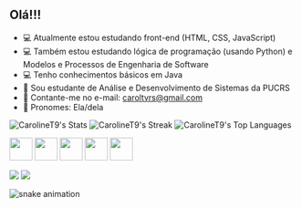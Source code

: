 ## Olá!!!
- 💻 Atualmente estou estudando front-end (HTML, CSS, JavaScript)
- 💻 Também estou estudando lógica de programação (usando Python) e Modelos e Processos de Engenharia de Software
- 💻 Tenho conhecimentos básicos em Java
- 📘 Sou estudante de Análise e Desenvolvimento de Sistemas da PUCRS
- 📨 Contante-me no e-mail: caroltvrs@gmail.com
- 🙂 Pronomes: Ela/dela

![CarolineT9's Stats](https://github-readme-stats.vercel.app/api?username=CarolineT9&theme=ayu-mirage&show_icons=true&hide_border=true&count_private=true)
![CarolineT9's Streak](https://github-readme-streak-stats.herokuapp.com/?user=CarolineT9&theme=ayu-mirage&hide_border=true)
![CarolineT9's Top Languages](https://github-readme-stats.vercel.app/api/top-langs/?username=CarolineT9&theme=ayu-mirage&show_icons=true&hide_border=true&layout=compact)


<img src="https://cdn.jsdelivr.net/gh/devicons/devicon/icons/html5/html5-original.svg" width="40px" heigh="40px"/>  <img src="https://cdn.jsdelivr.net/gh/devicons/devicon/icons/css3/css3-original.svg" width="40px" heigh="40px"/>  <img src="https://cdn.jsdelivr.net/gh/devicons/devicon/icons/javascript/javascript-original.svg" width="40px" heigh="40px" />  <img src="https://cdn.jsdelivr.net/gh/devicons/devicon/icons/python/python-original.svg" width="40px" heigh="40px"  /> <img src="https://cdn.jsdelivr.net/gh/devicons/devicon/icons/java/java-original.svg" width="40px" heigh="40px"  />
          


<div>
<a href = "mailto:caroltvrs@gmail.com"><img src="https://img.shields.io/badge/Gmail-D14836?style=for-the-badge&logo=gmail&logoColor=white" target="_blank"></a>
<a href="https://www.linkedin.com/in/caroline-tavares-65150b189/" target="_blank"><img src="https://img.shields.io/badge/-LinkedIn-%230077B5?style=for-the-badge&logo=linkedin&logoColor=white" target="_blank"></a>   
</div>

![snake animation](https://github.com/CarolineT9/CarolineT9/blob/output/github-contribution-grid-snake2.svg)
          
          
          
